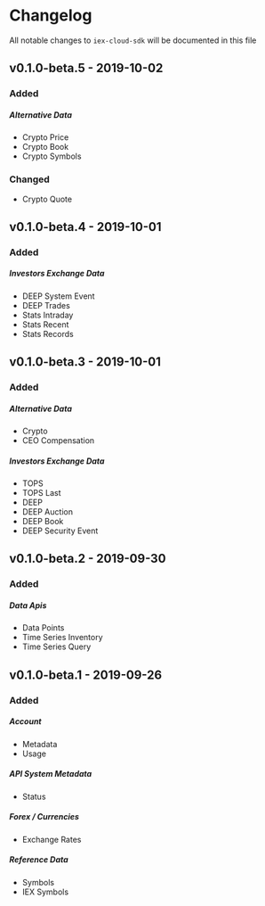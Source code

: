 # Changelog

All notable changes to `iex-cloud-sdk` will be documented in this file

## v0.1.0-beta.5 - 2019-10-02

### Added

##### Alternative Data

- Crypto Price
- Crypto Book
- Crypto Symbols

### Changed

- Crypto Quote

## v0.1.0-beta.4 - 2019-10-01

### Added

##### Investors Exchange Data

- DEEP System Event
- DEEP Trades
- Stats Intraday
- Stats Recent
- Stats Records

## v0.1.0-beta.3 - 2019-10-01

### Added

##### Alternative Data

- Crypto
- CEO Compensation

##### Investors Exchange Data

- TOPS
- TOPS Last
- DEEP
- DEEP Auction
- DEEP Book
- DEEP Security Event

## v0.1.0-beta.2 - 2019-09-30

### Added

##### Data Apis

- Data Points
- Time Series Inventory
- Time Series Query

## v0.1.0-beta.1 - 2019-09-26

### Added

##### Account

- Metadata
- Usage

##### API System Metadata

- Status

##### Forex / Currencies

- Exchange Rates

##### Reference Data

- Symbols
- IEX Symbols

